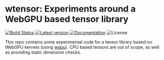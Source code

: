# wtensor: Experiments around a WebGPU based tensor library

[![Build Status](https://github.com/LaurentMazare/wtensor/workflows/Continuous%20integration/badge.svg)](https://github.com/LaurentMazare/wtensor/actions)
[![Latest version](https://img.shields.io/crates/v/wtensor.svg)](https://crates.io/crates/wtensor)
[![Documentation](https://docs.rs/wtensor/badge.svg)](https://docs.rs/wtensor)
![License](https://img.shields.io/crates/l/wtensor.svg)

This repo contains some experimental code for a tensor library based on WebGPU
kernels (using [wgpu](https://wgpu.rs/)). CPU based tensors are out of scope, as
well as providing static dimension checks.
